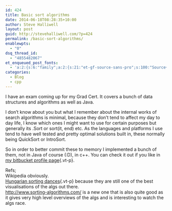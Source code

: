 ```yaml
---
id: 424
title: Basic sort algorithms
date: 2014-06-18T08:28:35+10:00
author: Steve Halliwell
layout: post
guid: http://stevehalliwell.com/?p=424
permalink: /basic-sort-algorithms/
enablewpts:
  - "0"
dsq_thread_id:
  - "4855482067"
et_enqueued_post_fonts:
  - 'a:2:{s:6:"family";a:2:{s:21:"et-gf-source-sans-pro";s:100:"Source+Sans+Pro:200,200italic,300,300italic,regular,italic,600,600italic,700,700italic,900,900italic";s:10:"et-gf-lato";s:75:"Lato:100,100italic,300,300italic,regular,italic,700,700italic,900,900italic";}s:6:"subset";a:7:{i:0;s:8:"cyrillic";i:1;s:5:"greek";i:2;s:10:"vietnamese";i:3;s:5:"latin";i:4;s:9:"greek-ext";i:5;s:9:"latin-ext";i:6;s:12:"cyrillic-ext";}}'
categories:
  - Blog
  - cpp
---
```

I have an exam coming up for my Grad Cert. It covers a bunch of data structures and algorithms as well as Java.

I don&#8217;t know about you but what I remember about the internal works of search algorithms is minimal, because they don&#8217;t tend to affect my day to day life, I know which ones I might want to use for certain purposes but generally its .Sort or sort(it, end) etc. As the languages and platforms I use tend to have well tested and pretty optimal solutions built in, these normally being QuickSort or IntroSort.

So in order to better commit these to memory I implemented a bunch of them, not in Java of course (:D), in c++. You can check it out if you like in [my bitbucket profile page](https://bitbucket.org/steve_halliwell){.vt-p}.

Refs;  
Wikipedia obviously.[  
Hungarian sorting dances](https://www.youtube.com/user/AlgoRythmics/videos){.vt-p} because they are still one of the best visualisations of the algs out there.  
http://www.sorting-algorithms.com/ is a new one that is also quite good as it gives very high level overviews of the algs and is interesting to watch the algs race.